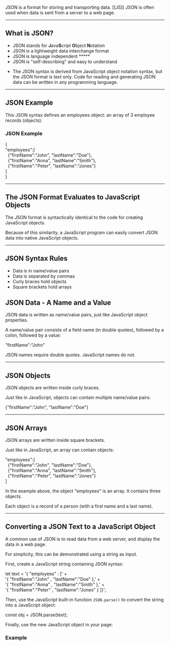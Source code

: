 JSON is a format for storing and transporting data.
[[JS]]
JSON is often used when data is sent from a server to a web page.

---

## What is JSON?

-   JSON stands for **J**ava**S**cript **O**bject **N**otation
-   JSON is a lightweight data interchange format
-   JSON is language independent *****
-   JSON is "self-describing" and easy to understand

* The JSON syntax is derived from JavaScript object notation syntax, but the JSON format is text only. Code for reading and generating JSON data can be written in any programming language.

---


## JSON Example

This JSON syntax defines an employees object: an array of 3 employee records (objects):

### JSON Example

{  
"employees":[  
  {"firstName":"John", "lastName":"Doe"},  
  {"firstName":"Anna", "lastName":"Smith"},  
  {"firstName":"Peter", "lastName":"Jones"}  
]  
}  

---

## The JSON Format Evaluates to JavaScript Objects

The JSON format is syntactically identical to the code for creating JavaScript objects.

Because of this similarity, a JavaScript program can easily convert JSON data into native JavaScript objects.

---

## JSON Syntax Rules

-   Data is in name/value pairs
-   Data is separated by commas
-   Curly braces hold objects
-   Square brackets hold arrays

## JSON Data - A Name and a Value

JSON data is written as name/value pairs, just like JavaScript object properties.

A name/value pair consists of a field name (in double quotes), followed by a colon, followed by a value:

"firstName":"John"

JSON names require double quotes. JavaScript names do not.

---

## JSON Objects

JSON objects are written inside curly braces.

Just like in JavaScript, objects can contain multiple name/value pairs:

{"firstName":"John", "lastName":"Doe"}

---

## JSON Arrays

JSON arrays are written inside square brackets.

Just like in JavaScript, an array can contain objects:

"employees":[  
  {"firstName":"John", "lastName":"Doe"},  
  {"firstName":"Anna", "lastName":"Smith"},  
  {"firstName":"Peter", "lastName":"Jones"}  
]

In the example above, the object "employees" is an array. It contains three objects.

Each object is a record of a person (with a first name and a last name).

---

## Converting a JSON Text to a JavaScript Object

A common use of JSON is to read data from a web server, and display the data in a web page.

For simplicity, this can be demonstrated using a string as input.

First, create a JavaScript string containing JSON syntax:

let text = '{ "employees" : [' +  
'{ "firstName":"John" , "lastName":"Doe" },' +  
'{ "firstName":"Anna" , "lastName":"Smith" },' +  
'{ "firstName":"Peter" , "lastName":"Jones" } ]}';

Then, use the JavaScript built-in function `JSON.parse()` to convert the string into a JavaScript object:

const obj = JSON.parse(text);

Finally, use the new JavaScript object in your page:

### Example

<p id="demo"></p>  
  
<script>  
document.getElementById("demo").innerHTML =  
obj.employees[1].firstName + " " + obj.employees[1].lastName;  
</script>